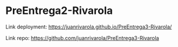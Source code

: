# PreEntrega2-Rivarola


Link deployment: https://juanrivarola.github.io/PreEntrega3-Rivarola/

Link repo: https://github.com/juanrivarola/PreEntrega3-Rivarola
